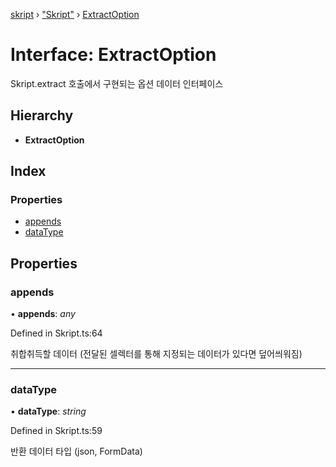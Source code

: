 [skript](../globals.md) › ["Skript"](../modules/_skript_.md) › [ExtractOption](_skript_.extractoption.md)

# Interface: ExtractOption

Skript.extract 호출에서 구현되는 옵션 데이터 인터페이스

## Hierarchy

* **ExtractOption**

## Index

### Properties

* [appends](_skript_.extractoption.md#appends)
* [dataType](_skript_.extractoption.md#datatype)

## Properties

###  appends

• **appends**: *any*

Defined in Skript.ts:64

취합취득할 데이터 (전달된 셀렉터를 통해 지정되는 데이터가 있다면 덮어씌워짐)

___

###  dataType

• **dataType**: *string*

Defined in Skript.ts:59

반환 데이터 타입 (json, FormData)
